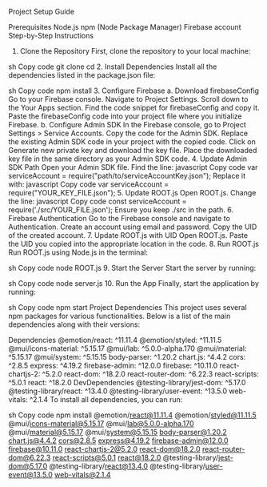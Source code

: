 Project Setup Guide

Prerequisites
Node.js
npm (Node Package Manager)
Firebase account
Step-by-Step Instructions
1. Clone the Repository
First, clone the repository to your local machine:

sh
Copy code
git clone <repository-url>
cd <repository-directory>
2. Install Dependencies
Install all the dependencies listed in the package.json file:

sh
Copy code
npm install
3. Configure Firebase
a. Download firebaseConfig
Go to your Firebase console.
Navigate to Project Settings.
Scroll down to the Your Apps section.
Find the code snippet for firebaseConfig and copy it.
Paste the firebaseConfig code into your project file where you initialize Firebase.
b. Configure Admin SDK
In the Firebase console, go to Project Settings > Service Accounts.
Copy the code for the Admin SDK.
Replace the existing Admin SDK code in your project with the copied code.
Click on Generate new private key and download the key file.
Place the downloaded key file in the same directory as your Admin SDK code.
4. Update Admin SDK Path
Open your Admin SDK file.
Find the line:
javascript
Copy code
var serviceAccount = require("path/to/serviceAccountKey.json");
Replace it with:
javascript
Copy code
var serviceAccount = require("YOUR_KEY_FILE.json");
5. Update ROOT.js
Open ROOT.js.
Change the line:
javascript
Copy code
const serviceAccount = require('./src/YOUR_FILE.json');
Ensure you keep ./src in the path.
6. Firebase Authentication
Go to the Firebase console and navigate to Authentication.
Create an account using email and password.
Copy the UID of the created account.
7. Update ROOT.js with UID
Open ROOT.js.
Paste the UID you copied into the appropriate location in the code.
8. Run ROOT.js
Run ROOT.js using Node.js in the terminal:

sh
Copy code
node ROOT.js
9. Start the Server
Start the server by running:

sh
Copy code
node server.js
10. Run the App
Finally, start the application by running:

sh
Copy code
npm start
Project Dependencies
This project uses several npm packages for various functionalities. Below is a list of the main dependencies along with their versions:

Dependencies
@emotion/react: ^11.11.4
@emotion/styled: ^11.11.5
@mui/icons-material: ^5.15.17
@mui/lab: ^5.0.0-alpha.170
@mui/material: ^5.15.17
@mui/system: ^5.15.15
body-parser: ^1.20.2
chart.js: ^4.4.2
cors: ^2.8.5
express: ^4.19.2
firebase-admin: ^12.0.0
firebase: ^10.11.0
react-chartjs-2: ^5.2.0
react-dom: ^18.2.0
react-router-dom: ^6.22.3
react-scripts: ^5.0.1
react: ^18.2.0
DevDependencies
@testing-library/jest-dom: ^5.17.0
@testing-library/react: ^13.4.0
@testing-library/user-event: ^13.5.0
web-vitals: ^2.1.4
To install all dependencies, you can run:

sh
Copy code
npm install @emotion/react@11.11.4 @emotion/styled@11.11.5 @mui/icons-material@5.15.17 @mui/lab@5.0.0-alpha.170 @mui/material@5.15.17 @mui/system@5.15.15 body-parser@1.20.2 chart.js@4.4.2 cors@2.8.5 express@4.19.2 firebase-admin@12.0.0 firebase@10.11.0 react-chartjs-2@5.2.0 react-dom@18.2.0 react-router-dom@6.22.3 react-scripts@5.0.1 react@18.2.0 @testing-library/jest-dom@5.17.0 @testing-library/react@13.4.0 @testing-library/user-event@13.5.0 web-vitals@2.1.4
